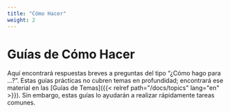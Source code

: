 ```yaml
---
title: "Cómo Hacer"
weight: 2
---
```


# Guías de Cómo Hacer

Aquí encontrará respuestas breves a preguntas del tipo “¿Cómo hago para ...?”.
Estas guías prácticas no cubren temas en profundidad; encontrará ese material en
las [Guías de Temas]({{< relref path="/docs/topics" lang="en" >}}). Sin embargo,
estas guías lo ayudarán a realizar rápidamente tareas comunes.
